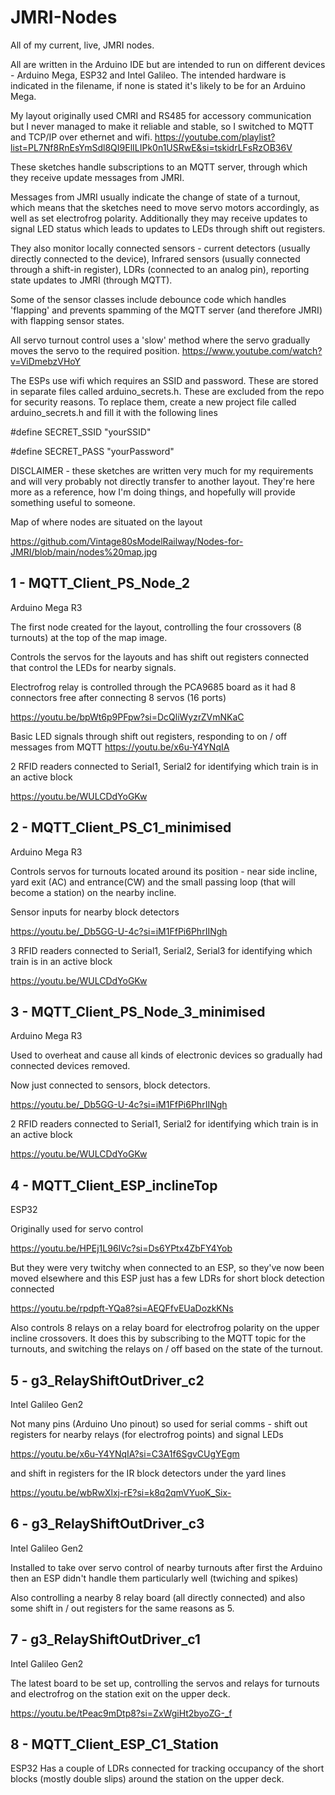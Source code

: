 # JMRI-Nodes
All of my current, live, JMRI nodes. 

All are written in the Arduino IDE but are intended to run on different devices - Arduino Mega, ESP32 and Intel Galileo. The intended hardware is indicated in the filename, if none is stated it's likely to be for an Arduino Mega.

My layout originally used CMRI and RS485 for accessory communication but I never managed to make it reliable and stable, so I switched to MQTT and TCP/IP over ethernet and wifi.
https://youtube.com/playlist?list=PL7Nf8RnEsYmSdl8QI9ElILIPk0n1USRwE&si=tskidrLFsRzOB36V

These sketches handle subscriptions to an MQTT server, through which they receive update messages from JMRI. 

Messages from JMRI usually indicate the change of state of a turnout, which means that the sketches need to move servo motors accordingly, as well as set electrofrog polarity. Additionally they may receive updates to signal LED status which leads to updates to LEDs through shift out registers.

They also monitor locally connected sensors - current detectors (usually directly connected to the device), Infrared sensors (usually connected through a shift-in register), LDRs (connected to an analog pin), reporting state updates to JMRI (through MQTT).

Some of the sensor classes include debounce code which handles 'flapping' and prevents spamming of the MQTT server (and therefore JMRI) with flapping sensor states.

All servo turnout control uses a 'slow' method where the servo gradually moves the servo to the required position.
https://www.youtube.com/watch?v=ViDmebzVHoY

The ESPs use wifi which requires an SSID and password. These are stored in separate files called arduino_secrets.h. These are excluded from the repo for security reasons.
To replace them, create a new project file called arduino_secrets.h and fill it with the following lines

#define SECRET_SSID "yourSSID"

#define SECRET_PASS "yourPassword"

DISCLAIMER - these sketches are written very much for my requirements and will very probably not directly transfer to another layout. They're here more as a reference, how I'm doing things, and hopefully will provide something useful to someone.

Map of where nodes are situated on the layout

https://github.com/Vintage80sModelRailway/Nodes-for-JMRI/blob/main/nodes%20map.jpg

<h2>1 - MQTT_Client_PS_Node_2</h2>
Arduino Mega R3

The first node created for the layout, controlling the four crossovers (8 turnouts) at the top of the map image.

Controls the servos for the layouts and has shift out registers connected that control the LEDs for nearby signals.

Electrofrog relay is controlled through the PCA9685 board as it had 8 connectors free after connecting 8 servos (16 ports)

https://youtu.be/bpWt6p9PFpw?si=DcQliWyzrZVmNKaC

Basic LED signals through shift out registers, responding to on / off messages from MQTT
https://youtu.be/x6u-Y4YNqIA

2 RFID readers connected to Serial1, Serial2 for identifying which train is in an active block

https://youtu.be/WULCDdYoGKw

<h2>2 - MQTT_Client_PS_C1_minimised</h2>
Arduino Mega R3

Controls servos for turnouts located around its position - near side incline, yard exit (AC) and entrance(CW) and the small passing loop (that will become a station) on the nearby incline.

Sensor inputs for nearby block detectors

https://youtu.be/_Db5GG-U-4c?si=iM1FfPi6PhrIINgh

3 RFID readers connected to Serial1, Serial2, Serial3 for identifying which train is in an active block

https://youtu.be/WULCDdYoGKw

<h2>3 - MQTT_Client_PS_Node_3_minimised</h2>
Arduino Mega R3

Used to overheat and cause all kinds of electronic devices so gradually had connected devices removed.

Now just connected to sensors, block detectors.

https://youtu.be/_Db5GG-U-4c?si=iM1FfPi6PhrIINgh

2 RFID readers connected to Serial1, Serial2 for identifying which train is in an active block

https://youtu.be/WULCDdYoGKw

<h2>4 - MQTT_Client_ESP_inclineTop</h2>
ESP32

Originally used for servo control

https://youtu.be/HPEj1L96IVc?si=Ds6YPtx4ZbFY4Yob

But they were very twitchy when connected to an ESP, so they've now been moved elsewhere and this ESP just has a few LDRs for short block detection connected

https://youtu.be/rpdpft-YQa8?si=AEQFfvEUaDozkKNs

Also controls 8 relays on a relay board for electrofrog polarity on the upper incline crossovers. It does this by subscribing to the MQTT topic for the turnouts, and switching the relays on / off based on the state of the turnout.

<h2>5 - g3_RelayShiftOutDriver_c2</h2>
Intel Galileo Gen2

Not many pins (Arduino Uno pinout) so used for serial comms - shift out registers for nearby relays (for electrofrog points) and signal LEDs

https://youtu.be/x6u-Y4YNqIA?si=C3A1f6SgvCUgYEgm

and shift in registers for the IR block detectors under the yard lines

https://youtu.be/wbRwXlxj-rE?si=k8q2qmVYuoK_Six-

<h2>6 - g3_RelayShiftOutDriver_c3</h2>
Intel Galileo Gen2

Installed to take over servo control of nearby turnouts after first the Arduino then an ESP didn't handle them particularly well (twiching and spikes)

Also controlling a nearby 8 relay board (all directly connected) and also some shift in / out registers for the same reasons as 5.

<h2>7 - g3_RelayShiftOutDriver_c1</h2>
Intel Galileo Gen2

The latest board to be set up, controlling the servos and relays for turnouts and electrofrog on the station exit on the upper deck.

https://youtu.be/tPeac9mDtp8?si=ZxWgiHt2byoZG-_f

<h2>8 - MQTT_Client_ESP_C1_Station</h2>
ESP32
Has a couple of LDRs connected for tracking occupancy of the short blocks (mostly double slips) around the station on the upper deck.
